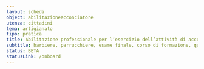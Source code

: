 ```yaml
---
layout: scheda
object: abilitazioneacconciatore
utenza: cittadini
tema: artigianato
tipo: pratica
title: Abilitazione professionale per l’esercizio dell’attività di acconciatore
subtitle: barbiere, parrucchiere, esame finale, corso di formazione, qualifica, attestato
status: BETA
statusLink: /onboard
---
```

